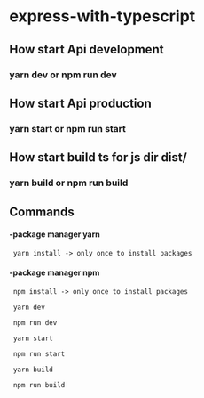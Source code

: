# express-with-typescript

## How start Api development

### yarn dev or npm run dev

## How start Api production

### yarn start or npm run start

## How start build ts for js dir dist/

### yarn build or npm run build

## Commands

#### -package manager yarn
```
 yarn install -> only once to install packages
```

#### -package manager npm
```
 npm install -> only once to install packages
```

```
 yarn dev

 npm run dev 
```
```
 yarn start 
 
 npm run start 
```
```
 yarn build 
 
 npm run build 
```
